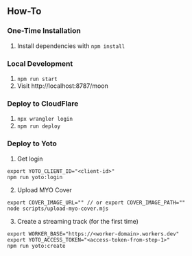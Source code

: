 ## How-To

### One-Time Installation

1. Install dependencies with `npm install`

### Local Development

1. `npm run start`
2. Visit http://localhost:8787/moon

### Deploy to CloudFlare

1. `npx wrangler login`
2. `npm run deploy`

### Deploy to Yoto

1. Get login

```
export YOTO_CLIENT_ID="<client-id>"
npm run yoto:login
```

2. Upload MYO Cover

```
export COVER_IMAGE_URL="" // or export COVER_IMAGE_PATH=""
node scripts/upload-myo-cover.mjs
```

3. Create a streaming track (for the first time)

```
export WORKER_BASE="https://<worker-domain>.workers.dev"
export YOTO_ACCESS_TOKEN="<access-token-from-step-1>"
npm run yoto:create
```
